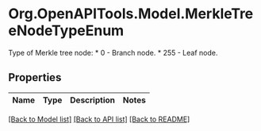 # Org.OpenAPITools.Model.MerkleTreeNodeTypeEnum
Type of Merkle tree node: * 0 - Branch node. * 255 - Leaf node. 

## Properties

Name | Type | Description | Notes
------------ | ------------- | ------------- | -------------

[[Back to Model list]](../README.md#documentation-for-models) [[Back to API list]](../README.md#documentation-for-api-endpoints) [[Back to README]](../README.md)

